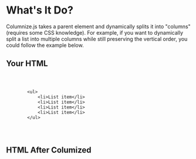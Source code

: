 # What's It Do?

Columnize.js takes a parent element and dynamically splits it into "columns" (requires some CSS knowledge). For example, if you want to dynamically split a list into multiple columns while still preserving the vertical order, you could follow the example below. 

## Your HTML

<code>
    <pre>
        &lt;ul>
            &lt;li>List item&lt;/li>
            &lt;li>List item&lt;/li>
            &lt;li>List item&lt;/li>
            &lt;li>List item&lt;/li>
        &lt;/ul>
    </pre>
</code>

## HTML After Columized

